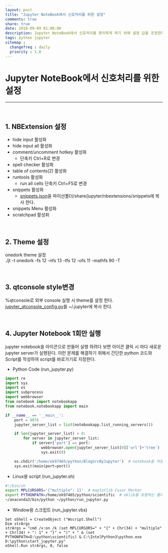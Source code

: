 ```yaml
---
layout: post
title: "Jupyter NoteBook에서 신호처리를 위한 설정"
comments: true
share: true
date: 2018-09-09 01:08:00
description: Jupyter NoteBook에서 신호처리를 편리하게 하기 위해 설정 값을 조정한다.
tags: python jupyter
sitemap :
  changefreq : daily
  priority : 1.0
---
```


# Jupyter NoteBook에서 신호처리를 위한 설정
---

<br>

## 1. NBExtension 설정
  * hide input 활성화
  * hide input all 활성화
  * comment/uncomment hotkey 활성화
    * 단축키 Ctrl+R로 변경
  * spell checker 활성화
  * table of contents(2) 활성화
  * runtools 활성화
    * run all cells 단축키 Ctrl+F5로 변경
  * snippets 활성화
    * [snippets.json](/assets/data/SettingJupyterNotebook/snippets.json)을 파이선폴더/share/jupyter/nbextensions/snippets에 복사 한다.
  * snippets Menu 활성화
  * scratchpad 활성화

<br>

## 2. Theme 설정
onedork theme 설정  
./jt -t onedork -fs 12 -nfs 13 -tfs 12 -ofs 11 -mathfs 90 -T

<br>

## 3. qtconsole style변경
%qtconsole로 외부 console 실행 시 theme를 설정 한다.  
[jupyter_qtconsole_config.py](/assets/data/SettingJupyterNotebook/jupyter_qtconsole_config.py)를 ~/.jupyter에 복사 한다.

<br>

## 4. Jupyter Notebook 1회만 실행
jupyter notebook을 아이콘으로 만들어 실행 하려다 보면 아이콘 클릭 시 마다 새로운 jupyter server가 실행된다. 이런 문제를 해결하기 위해서 간단한 python 코드와 Script를 작성하여 script를 바로가기로 지정한다.
  
  * Python Code (run\_jupyter.py)
  
``` python
import re
import sys
import os
import subprocess
import webbrowser
from notebook import notebookapp
from notebook.notebookapp import main

if __name__ == '__main__':
    port = 9876
    jupyter_server_list = list(notebookapp.list_running_servers())

    if len(jupyter_server_list) > 0:
        for server in jupyter_server_list:
            if server['port'] == port:
                webbrowser.open(jupyter_server_list[0]['url']+'tree')
                sys.exit(0)

    os.chdir('/home/ok97465/python/BlogSrcByJupyter')  # notebook을 저장할 폴더
    sys.exit(main(port=port))
```

  * Linux용 script (run\_jupyter.sh)
  
```bash
#!/bin/sh
export MPLCURSORS='{"multiple": 1}'  # maplotlib Cusor Marker
export PYTHONPATH=/home/ok97465/python/scientific  # oklib를 포함하는 폴더  
~/anaconda3/bin/python ~/python/run_jupyter.py
```

  * Window용 스크립트 (run\_jupyter.vbs)
  
```
Set oShell = CreateObject ("Wscript.Shell")
Dim strArgs
strArgs = "cmd /v:on /k (set MPLCURSORS=" + "{" + Chr(34) + "multiple" + Chr(34) + ": 1" + "}" + ")" + " & (set PYTHONPATH=D:\python\scientific) & C:\IntelPython3\python.exe D:\python\start_jupyter.py"
oShell.Run strArgs, 0, false
```